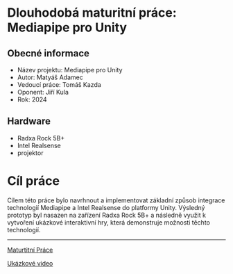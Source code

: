 # Dlouhodobá maturitní práce: Mediapipe pro Unity

## Obecné informace
- Název projektu: Mediapipe pro Unity
- Autor: Matyáš Adamec
- Vedoucí práce: Tomáš Kazda
- Oponent: Jiří Kula
- Rok: 2024

## Hardware
- Radxa Rock 5B+
- Intel Realsense
- projektor


# Cíl práce
Cílem této práce bylo navrhnout a implementovat základní způsob integrace technologií Mediapipe a Intel Realsense do platformy Unity. Výsledný prototyp byl nasazen na zařízení Radxa Rock 5B+ a následně využit k vytvoření ukázkové interaktivní hry, která demonstruje možnosti těchto technologií.

---

[Maturtitní Práce](https://pslib-my.sharepoint.com/:w:/r/personal/matyas_adamec_021_pslib_cz/_layouts/15/guestaccess.aspx?e=ZZ1Wyy&share=EXYwDNfyFWpFoihegAYvxK8BkveoWiYnmVjiS-FMCLr0Xg)

[Ukázkové video](./vid.mp4)



